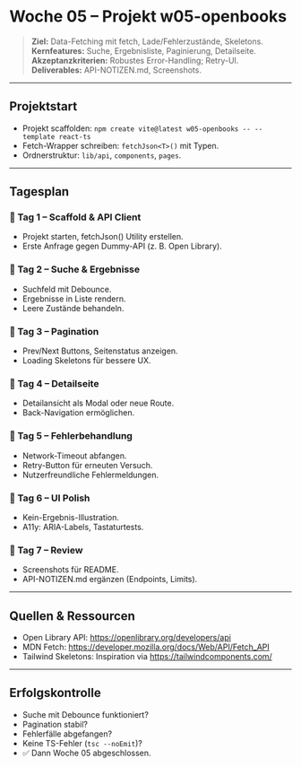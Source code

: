 # Woche 05 – Projekt **w05-openbooks**

> **Ziel:** Data-Fetching mit fetch, Lade/Fehlerzustände, Skeletons.  
> **Kernfeatures:** Suche, Ergebnisliste, Paginierung, Detailseite.  
> **Akzeptanzkriterien:** Robustes Error-Handling; Retry-UI.  
> **Deliverables:** API-NOTIZEN.md, Screenshots.

---

## Projektstart

- Projekt scaffolden: `npm create vite@latest w05-openbooks -- --template react-ts`  
- Fetch-Wrapper schreiben: `fetchJson<T>()` mit Typen.  
- Ordnerstruktur: `lib/api`, `components`, `pages`.  

---

## Tagesplan

### 📅 Tag 1 – Scaffold & API Client
- Projekt starten, fetchJson<T>() Utility erstellen.  
- Erste Anfrage gegen Dummy-API (z. B. Open Library).  

### 📅 Tag 2 – Suche & Ergebnisse
- Suchfeld mit Debounce.  
- Ergebnisse in Liste rendern.  
- Leere Zustände behandeln.  

### 📅 Tag 3 – Pagination
- Prev/Next Buttons, Seitenstatus anzeigen.  
- Loading Skeletons für bessere UX.  

### 📅 Tag 4 – Detailseite
- Detailansicht als Modal oder neue Route.  
- Back-Navigation ermöglichen.  

### 📅 Tag 5 – Fehlerbehandlung
- Network-Timeout abfangen.  
- Retry-Button für erneuten Versuch.  
- Nutzerfreundliche Fehlermeldungen.  

### 📅 Tag 6 – UI Polish
- Kein-Ergebnis-Illustration.  
- A11y: ARIA-Labels, Tastaturtests.  

### 📅 Tag 7 – Review
- Screenshots für README.  
- API-NOTIZEN.md ergänzen (Endpoints, Limits).  

---

## Quellen & Ressourcen
- Open Library API: https://openlibrary.org/developers/api  
- MDN Fetch: https://developer.mozilla.org/docs/Web/API/Fetch_API  
- Tailwind Skeletons: Inspiration via https://tailwindcomponents.com/  

---

## Erfolgskontrolle
- Suche mit Debounce funktioniert?  
- Pagination stabil?  
- Fehlerfälle abgefangen?  
- Keine TS-Fehler (`tsc --noEmit`)?  
- ✅ Dann Woche 05 abgeschlossen.
